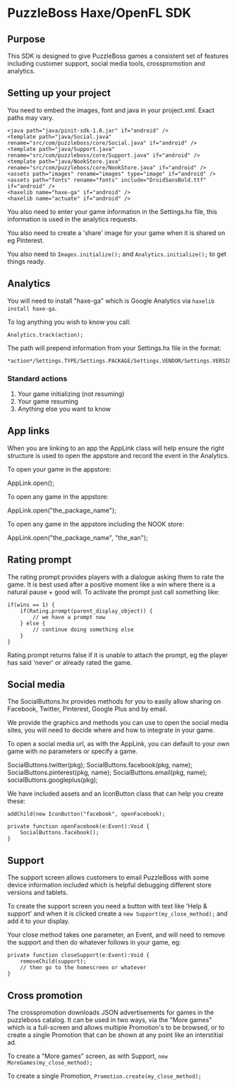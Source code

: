 # PuzzleBoss Haxe/OpenFL SDK

## Purpose

This SDK is designed to give PuzzleBoss games a consistent set of features
including customer support, social media tools, crosspromotion and analytics.

## Setting up your project

You need to embed the images, font and java in your project.xml.  Exact paths may vary.

    <java path="java/pinit-sdk-1.0.jar" if="android" />
    <template path="java/Social.java" rename="src/com/puzzleboss/core/Social.java" if="android" />
    <template path="java/Support.java" rename="src/com/puzzleboss/core/Support.java" if="android" />
    <template path="java/NookStore.java" rename="src/com/puzzleboss/core/NookStore.java" if="android" />
    <assets path="images" rename="images" type="image" if="android" />
    <assets path="fonts" rename="fonts" include="DroidSansBold.ttf" if="android" />
    <haxelib name="haxe-ga" if="android" />
    <haxelib name="actuate" if="android" />

You also need to enter your game information in the Settings.hx file, this information is
used in the analytics requests.

You also need to create a 'share' image for your game when it is shared on eg Pinterest.

You also need to `Images.initialize();` and `Analytics.initialize();` to get things ready.

## Analytics
You will need to install "haxe-ga" which is Google Analytics via `haxelib install haxe-ga`.

To log anything you wish to know you call:

    Analytics.track(action);

The path will prepend information from your Settings.hx file in the format:

    *action*/Settings.TYPE/Settings.PACKAGE/Settings.VENDOR/Settings.VERSION

### Standard actions

1.  Your game initializing (not resuming)
2.  Your game resuming
3.  Anything else you want to know

## App links
When you are linking to an app the AppLink class will help ensure the right structure is
used to open the appstore and record the event in the Analytics.

To open your game in the appstore:

AppLink.open();

To open any game in the appstore:

AppLink.open("the_package_name");

To open any game in the appstore including the NOOK store:

AppLink.open("the_package_name", "the_ean");

## Rating prompt
The rating prompt provides players with a dialogue asking them to rate the game.  It is best
used after a positive moment like a win where there is a natural pause + good will.  To
activate the prompt just call something like:

    if(wins == 1) {
        if(Rating.prompt(parent_display_object)) {
            // we have a prompt now
        } else {
            // continue doing something else
        }
    }

Rating.prompt returns false if it is unable to attach the prompt, eg the player has said 'never'
or already rated the game.

## Social media
The SocialButtons.hx provides methods for you to easily allow sharing on Facebook, Twitter,
Pinterest, Google Plus and by email.

We provide the graphics and methods you can use to open the social media sites, you will need
to decide where and how to integrate in your game.

To open a social media url, as with the AppLink, you can default to your own game with no parameters
or specify a game.

SocialButtons.twitter(pkg);
SocialButtons.facebook(pkg, name);
SocialButtons.pinterest(pkg, name);
SocialButtons.email(pkg, name);
socialButtons.googleplus(pkg);

We have included assets and an IconButton class that can help you create these:

    addChild(new IconButton("facebook", openFacebook);

    private function openFacebook(e:Event):Void {
        SocialButtons.facebook();
    }

## Support
The support screen allows customers to email PuzzleBoss with some device information included which
is helpful debugging different store versions and tablets.

To create the support screen you need a button with text like 'Help & support' and when it is clicked
create a `new Support(my_close_method);` and add it to your display.

Your close method takes one parameter, an Event, and will need to remove the support and then do whatever
follows in your game, eg:

    private function closeSupport(e:Event):Void {
        removeChild(support);
        // then go to the homescreen or whatever
    }

## Cross promotion
The crosspromotion downloads JSON advertisements for games in the puzzleboss catalog.  It can be used in
two ways, via the "More games" which is a full-screen and allows multiple Promotion's to be browsed, or to
create a single Promotion that can be shown at any point like an interstitial ad.

To create a "More games" screen, as with Support, `new MoreGames(my_close_method);`

To create a single Promotion, `Promotion.create(my_close_method);`
